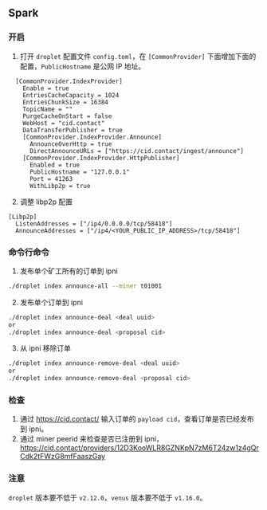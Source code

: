 ## Spark

### 开启

1. 打开 `droplet` 配置文件 `config.toml`，在 `[CommonProvider]` 下面增加下面的配置，`PublicHostname` 是公网 IP 地址。

```
  [CommonProvider.IndexProvider]
    Enable = true
    EntriesCacheCapacity = 1024
    EntriesChunkSize = 16384
    TopicName = ""
    PurgeCacheOnStart = false
    WebHost = "cid.contact"
    DataTransferPublisher = true
    [CommonProvider.IndexProvider.Announce]
      AnnounceOverHttp = true
      DirectAnnounceURLs = ["https://cid.contact/ingest/announce"]
    [CommonProvider.IndexProvider.HttpPublisher]
      Enabled = true
      PublicHostname = "127.0.0.1"
      Port = 41263
      WithLibp2p = true
```

2. 调整 libp2p 配置

```
[Libp2p]
  ListenAddresses = ["/ip4/0.0.0.0/tcp/58418"]
  AnnounceAddresses = ["/ip4/<YOUR_PUBLIC_IP_ADDRESS>/tcp/58418"]
```

### 命令行命令

1. 发布单个矿工所有的订单到 ipni

```bash
./droplet index announce-all --miner t01001
```

2. 发布单个订单到 ipni

```bash
./droplet index announce-deal <deal uuid> 
or
./droplet index announce-deal <proposal cid>
```

3. 从 ipni 移除订单

```bash
./droplet index announce-remove-deal <deal uuid> 
or
./droplet index announce-remove-deal <proposal cid>
```

### 检查

1. 通过 https://cid.contact/ 输入订单的 `payload cid`，查看订单是否已经发布到 ipni。
2. 通过 miner peerid 来检查是否已注册到 ipni，https://cid.contact/providers/12D3KooWLR8GZNKpN7zM6T24zw1z4gQrCdk2tFWzG8mfFaaszGay

### 注意

`droplet` 版本要不低于 `v2.12.0`，`venus` 版本要不低于 `v1.16.0`。
